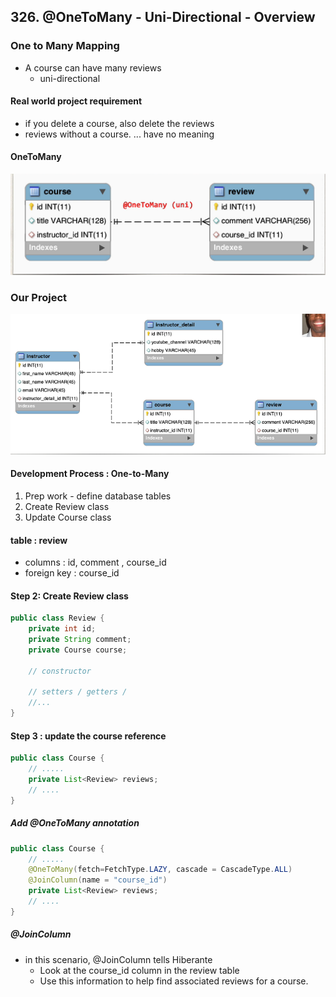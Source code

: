 ## 326. @OneToMany - Uni-Directional - Overview

### One to Many Mapping 
* A course can have many reviews 
  * uni-directional 

#### Real world project requirement 
* if you delete a course, also  delete the reviews 
* reviews without a course. ... have no meaning 

#### OneToMany 
![img.png](img.png)

### Our Project 
![img_1.png](img_1.png)

#### Development Process : One-to-Many
1. Prep work - define database tables 
2. Create Review class 
3. Update Course class 

#### table : review 
* columns : id, comment , course_id 
* foreign key : course_id 

#### Step 2: Create Review class 
```java
public class Review { 
    private int id;
    private String comment; 
    private Course course;
    
    // constructor 
    
    // setters / getters /
    //... 
}
```

#### Step 3 : update the course reference 
```java
public class Course { 
    // .....
    private List<Review> reviews;
    // ....
}
```
##### Add @OneToMany annotation 
```java
public class Course { 
    // .....
    @OneToMany(fetch=FetchType.LAZY, cascade = CascadeType.ALL)
    @JoinColumn(name = "course_id")
    private List<Review> reviews;
    // ....
}
```
##### @JoinColumn
* in this scenario, @JoinColumn tells Hiberante 
  * Look at the course_id column in the review table 
  * Use this information to help find associated reviews for a course. 

